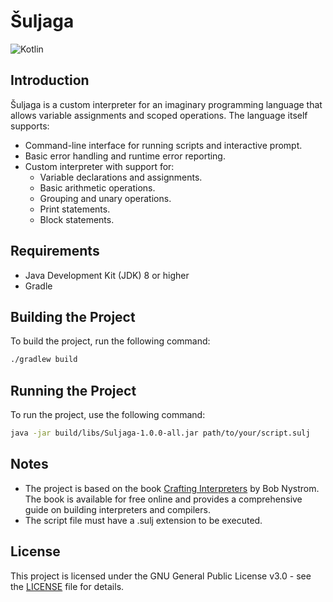 # Šuljaga

![Kotlin](https://img.shields.io/badge/kotlin-%237F52FF.svg?style=for-the-badge&logo=kotlin&logoColor=white)

## Introduction
Šuljaga is a custom interpreter for an imaginary programming language that allows variable assignments and scoped operations. The language itself supports:

- Command-line interface for running scripts and interactive prompt.
- Basic error handling and runtime error reporting.
- Custom interpreter with support for:
    - Variable declarations and assignments.
    - Basic arithmetic operations.
    - Grouping and unary operations.
    - Print statements.
    - Block statements.

## Requirements

- Java Development Kit (JDK) 8 or higher
- Gradle

## Building the Project

To build the project, run the following command:

```bash
./gradlew build
```

## Running the Project
To run the project, use the following command:

```bash
java -jar build/libs/Suljaga-1.0.0-all.jar path/to/your/script.sulj
```

## Notes
- The project is based on the book [Crafting Interpreters](https://craftinginterpreters.com/) by Bob Nystrom. The book is available for free online and provides a comprehensive guide on building interpreters and compilers.
- The script file must have a .sulj extension to be executed.

## License
This project is licensed under the GNU General Public License v3.0 - see the [LICENSE](LICENSE) file for details.